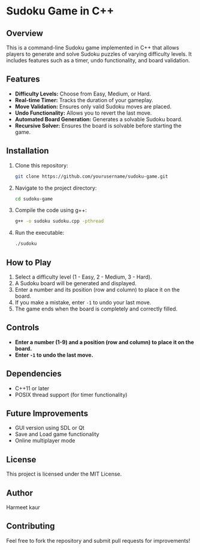 # Sudoku Game in C++

## Overview
This is a command-line Sudoku game implemented in C++ that allows players to generate and solve Sudoku puzzles of varying difficulty levels. It includes features such as a timer, undo functionality, and board validation.

## Features
- **Difficulty Levels:** Choose from Easy, Medium, or Hard.
- **Real-time Timer:** Tracks the duration of your gameplay.
- **Move Validation:** Ensures only valid Sudoku moves are placed.
- **Undo Functionality:** Allows you to revert the last move.
- **Automated Board Generation:** Generates a solvable Sudoku board.
- **Recursive Solver:** Ensures the board is solvable before starting the game.

## Installation
1. Clone this repository:
   ```sh
   git clone https://github.com/yourusername/sudoku-game.git
   ```
2. Navigate to the project directory:
   ```sh
   cd sudoku-game
   ```
3. Compile the code using g++:
   ```sh
   g++ -o sudoku sudoku.cpp -pthread
   ```
4. Run the executable:
   ```sh
   ./sudoku
   ```

## How to Play
1. Select a difficulty level (1 - Easy, 2 - Medium, 3 - Hard).
2. A Sudoku board will be generated and displayed.
3. Enter a number and its position (row and column) to place it on the board.
4. If you make a mistake, enter `-1` to undo your last move.
5. The game ends when the board is completely and correctly filled.

## Controls
- **Enter a number (1-9) and a position (row and column) to place it on the board.**
- **Enter `-1` to undo the last move.**

## Dependencies
- C++11 or later
- POSIX thread support (for timer functionality)

## Future Improvements
- GUI version using SDL or Qt
- Save and Load game functionality
- Online multiplayer mode

## License
This project is licensed under the MIT License.

## Author
Harmeet kaur

## Contributing
Feel free to fork the repository and submit pull requests for improvements!

